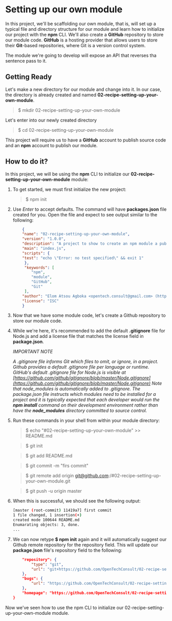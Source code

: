 # Setting up our own module

In this project, we'll be scaffolding our own module, that is, will set up a typical file and directory structure for our module and learn how to initialize our project with the **npm** CLI. We'll also create a **GitHub** repository to store our module code. **GitHub** is a hosting provider that allows users to store their **Git**-based repositories, where Git is a version control system.

The module we're going to develop will expose an API that reverses tha sentence pass to it.

## Getting Ready

Let's make a new directory for our module and change into it. In our case, the directory is already created and named **02-recipe-setting-up-your-own-module**.

> $ mkdir 02-recipe-setting-up-your-own-module

Let's enter into our newly created directory

> $ cd 02-recipe-setting-up-your-own-module

This project will require us to have a **GitHub** account to publish source code and an **npm** account to publish our module.

## How to do it?

In this project, we will be using the **npm** CLI to initialize our **02-recipe-setting-up-your-own-module** module:

1. To get started, we must first initialize the new project:

    > $ npm init

2. Use _Enter_ to accept defaults. The command will have **packages.json** file created for you. Open the file and expect to see output similar to the following:

    ```json
        {
        "name": "02-recipe-setting-up-your-own-module",
        "version": "1.0.0",
        "description": "A project to show to create an npm module a publish it. The project is about creating an API that reverse any sentence pass to it",
        "main": "index.js",
        "scripts": {
        "test": "echo \"Error: no test specified\" && exit 1"
         },
         "keywords": [
            "npm",
            "module",
            "GitHub",
            "Git"
         ],
        "author": "Elom Atsou Agboka <opentech.consult@gmail.com> (https://github.com/OpenTechConsult)",
        "license": "ISC"
        }
    ```

3. Now that we have some module code, let's create a Github repository to store our module code.

4. While we're here, it's recommended to add the default **.gitignore** file for Node.js and add a license file that matches the license field in **package.json**.

    _IMPORTANT NOTE_

    _A .gitignore file informs Git which files to omit, or ignore, in a project. Github provides a default .gitignore file per language or runtime. GitHub's default .gitignore file for Node.js is visible at [https://github.com/github/gitignore/blob/master/Node.gitignore](https://github.com/github/gitignore/blob/master/Node.gitignore) Note that node_modules is automatically added to .gitignore. The package.json file instructs which modules need to be installed for a project and it is typically expected that each developer would run the **npm install** command on their development environment rather than have the **node_modules** directory committed to source control._

5. Run these commands in your shell from within your module directory:

    > $ echo "#02-recipe-setting-up-your-own-module" >> README.md

    > $ git init

    > $ git add README.md

    > $ git commit -m "firs commit"

    > $ git remote add origin git@github.com:<username>/#02-recipe-setting-up-your-own-module.git

    > $ git push -u origin master

6. When this is successful, we should see the following output:

    ```bash
    [master (root-commit) 11419a7] first commit
    1 file changed, 1 insertion(+)
    created mode 100644 README.md
    Enumarating objects: 3, done.
    ...
    ```

7. We can now retype **$ npm init** again and it will automatically suggest our Github remote repository for the repository field. This will update our **package.json** file's repository field to the following:

    ```json
        "repository": {
            "type": "git",
            "url": "git+https://github.com/OpenTechConsult/02-recipe-setting-up-your-own-module.git"
        },
        "bugs": {
            "url": "https://github.com/OpenTechConsult/02-recipe-setting-up-your-own-module/issues"
        },
        "homepage": "https://github.com/OpenTechConsult/02-recipe-setting-up-your-own-module#readme"
    }
    ```

Now we've seen how to use the npm CLI to initialize our 02-recipe-setting-up-your-own-module module.